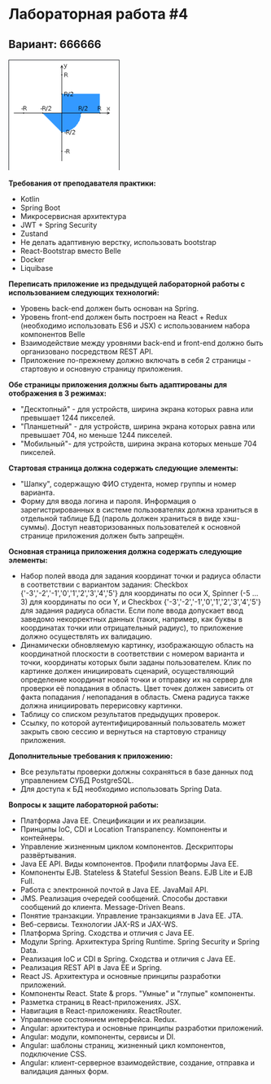 # Лабораторная работа #4
## Вариант: 666666
![Task graph](/static/task_graph.PNG)

**Требования от преподавателя практики:**
- Kotlin
- Spring Boot
- Микросервисная архитектура
- JWT + Spring Security
- Zustand
- Не делать адаптивную верстку, использовать bootstrap
- React-Bootstrap вместо Belle
- Docker
- Liquibase


**Переписать приложение из предыдущей лабораторной работы с использованием следующих технологий:**

- Уровень back-end должен быть основан на Spring.
- Уровень front-end должен быть построен на React + Redux (необходимо использовать ES6 и JSX) с использованием набора компонентов Belle
- Взаимодействие между уровнями back-end и front-end должно быть организовано посредством REST API.
- Приложение по-прежнему должно включать в себя 2 страницы - стартовую и основную страницу приложения.

**Обе страницы приложения должны быть адаптированы для отображения в 3 режимах:**

- "Десктопный" - для устройств, ширина экрана которых равна или превышает 1244 пикселей.
- "Планшетный" - для устройств, ширина экрана которых равна или превышает 704, но меньше 1244 пикселей.
- "Мобильный"- для устройств, ширина экрана которых меньше 704 пикселей.

**Стартовая страница должна содержать следующие элементы:**

- "Шапку", содержащую ФИО студента, номер группы и номер варианта.
- Форму для ввода логина и пароля. Информация о зарегистрированных в системе пользователях должна храниться в отдельной таблице БД (пароль должен храниться в виде хэш-суммы). Доступ неавторизованных пользователей к основной странице приложения должен быть запрещён.

**Основная страница приложения должна содержать следующие элементы:**

- Набор полей ввода для задания координат точки и радиуса области в соответствии с вариантом задания: Checkbox {'-3','-2','-1','0','1','2','3','4','5'} для координаты по оси X, Spinner (-5 ... 3) для координаты по оси Y, и Checkbox {'-3','-2','-1','0','1','2','3','4','5'} для задания радиуса области. Если поле ввода допускает ввод заведомо некорректных данных (таких, например, как буквы в координатах точки или отрицательный радиус), то приложение должно осуществлять их валидацию.
- Динамически обновляемую картинку, изображающую область на координатной плоскости в соответствии с номером варианта и точки, координаты которых были заданы пользователем. Клик по картинке должен инициировать сценарий, осуществляющий определение координат новой точки и отправку их на сервер для проверки её попадания в область. Цвет точек должен зависить от факта попадания / непопадания в область. Смена радиуса также должна инициировать перерисовку картинки.
- Таблицу со списком результатов предыдущих проверок.
- Ссылку, по которой аутентифицированный пользователь может закрыть свою сессию и вернуться на стартовую страницу приложения.

**Дополнительные требования к приложению:**

- Все результаты проверки должны сохраняться в базе данных под управлением СУБД PostgreSQL.
- Для доступа к БД необходимо использовать Spring Data.

**Вопросы к защите лабораторной работы:**
- Платформа Java EE. Спецификации и их реализации.
- Принципы IoC, CDI и Location Transpanency. Компоненты и контейнеры.
- Управление жизненным циклом компонентов. Дескрипторы развёртывания.
- Java EE API. Виды компонентов. Профили платформы Java EE.
- Компоненты EJB. Stateless & Stateful Session Beans. EJB Lite и EJB Full.
- Работа с электронной почтой в Java EE. JavaMail API.
- JMS. Реализация очередей сообщений. Способы доставки сообщений до клиента. Message-Driven Beans.
- Понятие транзакции. Управление транзакциями в Java EE. JTA.
- Веб-сервисы. Технологии JAX-RS и JAX-WS.
- Платформа Spring. Сходства и отличия с Java EE.
- Модули Spring. Архитектура Spring Runtime. Spring Security и Spring Data.
- Реализация IoC и CDI в Spring. Сходства и отличия с Java EE.
- Реализация REST API в Java EE и Spring.
- React JS. Архитектура и основные принципы разработки приложений.
- Компоненты React. State & props. "Умные" и "глупые" компоненты.
- Разметка страниц в React-приложениях. JSX.
- Навигация в React-приложениях. ReactRouter.
- Управление состоянием интерфейса. Redux.
- Angular: архитектура и основные принципы разработки приложений.
- Angular: модули, компоненты, сервисы и DI.
- Angular: шаблоны страниц, жизненный цикл компонентов, подключение CSS.
- Angular: клиент-серверное взаимодействие, создание, отправка и валидация данных форм.